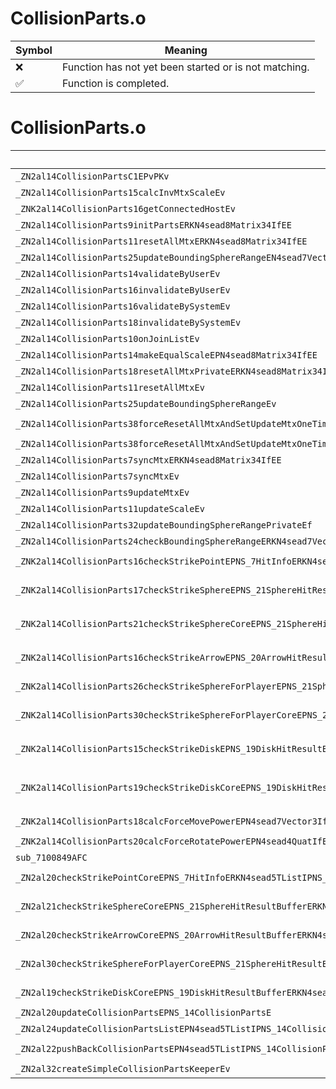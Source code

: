 # CollisionParts.o
| Symbol | Meaning 
| ------------- | ------------- 
| :x: | Function has not yet been started or is not matching. 
| :white_check_mark: | Function is completed. 


# CollisionParts.o
| Symbol (Mangled) | Symbol (Demangled) | Decompiled? |
| ------------- |  ------------- | ------------- |
| `_ZN2al14CollisionPartsC1EPvPKv` | `al::CollisionParts::CollisionParts(void *,void const*)` | :white_check_mark: |
| `_ZN2al14CollisionParts15calcInvMtxScaleEv` | `al::CollisionParts::calcInvMtxScale(void)` | :white_check_mark: |
| `_ZNK2al14CollisionParts16getConnectedHostEv` | `al::CollisionParts::getConnectedHost(void)const` | :white_check_mark: |
| `_ZN2al14CollisionParts9initPartsERKN4sead8Matrix34IfEE` | `al::CollisionParts::initParts(sead::Matrix34<float> const&)` | :white_check_mark: |
| `_ZN2al14CollisionParts11resetAllMtxERKN4sead8Matrix34IfEE` | `al::CollisionParts::resetAllMtx(sead::Matrix34<float> const&)` | :white_check_mark: |
| `_ZN2al14CollisionParts25updateBoundingSphereRangeEN4sead7Vector3IfEE` | `al::CollisionParts::updateBoundingSphereRange(sead::Vector3<float>)` | :white_check_mark: |
| `_ZN2al14CollisionParts14validateByUserEv` | `al::CollisionParts::validateByUser(void)` | :white_check_mark: |
| `_ZN2al14CollisionParts16invalidateByUserEv` | `al::CollisionParts::invalidateByUser(void)` | :white_check_mark: |
| `_ZN2al14CollisionParts16validateBySystemEv` | `al::CollisionParts::validateBySystem(void)` | :white_check_mark: |
| `_ZN2al14CollisionParts18invalidateBySystemEv` | `al::CollisionParts::invalidateBySystem(void)` | :white_check_mark: |
| `_ZN2al14CollisionParts10onJoinListEv` | `al::CollisionParts::onJoinList(void)` | :white_check_mark: |
| `_ZN2al14CollisionParts14makeEqualScaleEPN4sead8Matrix34IfEE` | `al::CollisionParts::makeEqualScale(sead::Matrix34<float> *)` | :white_check_mark: |
| `_ZN2al14CollisionParts18resetAllMtxPrivateERKN4sead8Matrix34IfEE` | `al::CollisionParts::resetAllMtxPrivate(sead::Matrix34<float> const&)` | :white_check_mark: |
| `_ZN2al14CollisionParts11resetAllMtxEv` | `al::CollisionParts::resetAllMtx(void)` | :white_check_mark: |
| `_ZN2al14CollisionParts25updateBoundingSphereRangeEv` | `al::CollisionParts::updateBoundingSphereRange(void)` | :white_check_mark: |
| `_ZN2al14CollisionParts38forceResetAllMtxAndSetUpdateMtxOneTimeERKN4sead8Matrix34IfEE` | `al::CollisionParts::forceResetAllMtxAndSetUpdateMtxOneTime(sead::Matrix34<float> const&)` | :white_check_mark: |
| `_ZN2al14CollisionParts38forceResetAllMtxAndSetUpdateMtxOneTimeEv` | `al::CollisionParts::forceResetAllMtxAndSetUpdateMtxOneTime(void)` | :white_check_mark: |
| `_ZN2al14CollisionParts7syncMtxERKN4sead8Matrix34IfEE` | `al::CollisionParts::syncMtx(sead::Matrix34<float> const&)` | :white_check_mark: |
| `_ZN2al14CollisionParts7syncMtxEv` | `al::CollisionParts::syncMtx(void)` | :white_check_mark: |
| `_ZN2al14CollisionParts9updateMtxEv` | `al::CollisionParts::updateMtx(void)` | :white_check_mark: |
| `_ZN2al14CollisionParts11updateScaleEv` | `al::CollisionParts::updateScale(void)` | :white_check_mark: |
| `_ZN2al14CollisionParts32updateBoundingSphereRangePrivateEf` | `al::CollisionParts::updateBoundingSphereRangePrivate(float)` | :white_check_mark: |
| `_ZN2al14CollisionParts24checkBoundingSphereRangeERKN4sead7Vector3IfEEf` | `al::CollisionParts::checkBoundingSphereRange(sead::Vector3<float> const&,float)` | :white_check_mark: |
| `_ZNK2al14CollisionParts16checkStrikePointEPNS_7HitInfoERKN4sead7Vector3IfEEPKNS_18TriangleFilterBaseE` | `al::CollisionParts::checkStrikePoint(al::HitInfo *,sead::Vector3<float> const&,al::TriangleFilterBase const*)const` | :white_check_mark: |
| `_ZNK2al14CollisionParts17checkStrikeSphereEPNS_21SphereHitResultBufferERKN4sead7Vector3IfEEfbS7_PKNS_18TriangleFilterBaseE` | `al::CollisionParts::checkStrikeSphere(al::SphereHitResultBuffer *,sead::Vector3<float> const&,float,bool,sead::Vector3<float> const&,al::TriangleFilterBase const*)const` | :white_check_mark: |
| `_ZNK2al14CollisionParts21checkStrikeSphereCoreEPNS_21SphereHitResultBufferERKN4sead7Vector3IfEES7_S7_fPKNS_18TriangleFilterBaseE` | `al::CollisionParts::checkStrikeSphereCore(al::SphereHitResultBuffer *,sead::Vector3<float> const&,sead::Vector3<float> const&,sead::Vector3<float> const&,float,al::TriangleFilterBase const*)const` | :white_check_mark: |
| `_ZNK2al14CollisionParts16checkStrikeArrowEPNS_20ArrowHitResultBufferERKN4sead7Vector3IfEES7_PKNS_18TriangleFilterBaseE` | `al::CollisionParts::checkStrikeArrow(al::ArrowHitResultBuffer *,sead::Vector3<float> const&,sead::Vector3<float> const&,al::TriangleFilterBase const*)const` | :white_check_mark: |
| `_ZNK2al14CollisionParts26checkStrikeSphereForPlayerEPNS_21SphereHitResultBufferERKN4sead7Vector3IfEEfPKNS_18TriangleFilterBaseE` | `al::CollisionParts::checkStrikeSphereForPlayer(al::SphereHitResultBuffer *,sead::Vector3<float> const&,float,al::TriangleFilterBase const*)const` | :white_check_mark: |
| `_ZNK2al14CollisionParts30checkStrikeSphereForPlayerCoreEPNS_21SphereHitResultBufferERKN4sead7Vector3IfEES7_S7_S7_fPKNS_18TriangleFilterBaseE` | `al::CollisionParts::checkStrikeSphereForPlayerCore(al::SphereHitResultBuffer *,sead::Vector3<float> const&,sead::Vector3<float> const&,sead::Vector3<float> const&,sead::Vector3<float> const&,float,al::TriangleFilterBase const*)const` | :white_check_mark: |
| `_ZNK2al14CollisionParts15checkStrikeDiskEPNS_19DiskHitResultBufferERKN4sead7Vector3IfEEffS7_PKNS_18TriangleFilterBaseE` | `al::CollisionParts::checkStrikeDisk(al::DiskHitResultBuffer *,sead::Vector3<float> const&,float,float,sead::Vector3<float> const&,al::TriangleFilterBase const*)const` | :white_check_mark: |
| `_ZNK2al14CollisionParts19checkStrikeDiskCoreEPNS_19DiskHitResultBufferERKN4sead7Vector3IfEES7_S7_ffS7_PKNS_18TriangleFilterBaseE` | `al::CollisionParts::checkStrikeDiskCore(al::DiskHitResultBuffer *,sead::Vector3<float> const&,sead::Vector3<float> const&,sead::Vector3<float> const&,float,float,sead::Vector3<float> const&,al::TriangleFilterBase const*)const` | :white_check_mark: |
| `_ZNK2al14CollisionParts18calcForceMovePowerEPN4sead7Vector3IfEERKS3_` | `al::CollisionParts::calcForceMovePower(sead::Vector3<float> *,sead::Vector3<float> const&)const` | :white_check_mark: |
| `_ZNK2al14CollisionParts20calcForceRotatePowerEPN4sead4QuatIfEE` | `al::CollisionParts::calcForceRotatePower(sead::Quat<float> *)const` | :white_check_mark: |
| `sub_7100849AFC` | `` | :white_check_mark: |
| `_ZN2al20checkStrikePointCoreEPNS_7HitInfoERKN4sead5TListIPNS_14CollisionPartsEEERKNS_22CollisionCheckInfoBaseE` | `al::checkStrikePointCore(al::HitInfo *,sead::TList<al::CollisionParts *> const&,al::CollisionCheckInfoBase const&)` | :white_check_mark: |
| `_ZN2al21checkStrikeSphereCoreEPNS_21SphereHitResultBufferERKN4sead5TListIPNS_14CollisionPartsEEERKNS_15SphereCheckInfoEbRKNS2_7Vector3IfEE` | `al::checkStrikeSphereCore(al::SphereHitResultBuffer *,sead::TList<al::CollisionParts *> const&,al::SphereCheckInfo const&,bool,sead::Vector3<float> const&)` | :white_check_mark: |
| `_ZN2al20checkStrikeArrowCoreEPNS_20ArrowHitResultBufferERKN4sead5TListIPNS_14CollisionPartsEEERKNS_14ArrowCheckInfoE` | `al::checkStrikeArrowCore(al::ArrowHitResultBuffer *,sead::TList<al::CollisionParts *> const&,al::ArrowCheckInfo const&)` | :white_check_mark: |
| `_ZN2al30checkStrikeSphereForPlayerCoreEPNS_21SphereHitResultBufferERKN4sead5TListIPNS_14CollisionPartsEEERKNS_15SphereCheckInfoEbRKNS2_7Vector3IfEE` | `al::checkStrikeSphereForPlayerCore(al::SphereHitResultBuffer *,sead::TList<al::CollisionParts *> const&,al::SphereCheckInfo const&,bool,sead::Vector3<float> const&)` | :white_check_mark: |
| `_ZN2al19checkStrikeDiskCoreEPNS_19DiskHitResultBufferERKN4sead5TListIPNS_14CollisionPartsEEERKNS_13DiskCheckInfoE` | `al::checkStrikeDiskCore(al::DiskHitResultBuffer *,sead::TList<al::CollisionParts *> const&,al::DiskCheckInfo const&)` | :white_check_mark: |
| `_ZN2al20updateCollisionPartsEPNS_14CollisionPartsE` | `al::updateCollisionParts(al::CollisionParts *)` | :white_check_mark: |
| `_ZN2al24updateCollisionPartsListEPN4sead5TListIPNS_14CollisionPartsEEE` | `al::updateCollisionPartsList(sead::TList<al::CollisionParts *> *)` | :white_check_mark: |
| `_ZN2al22pushBackCollisionPartsEPN4sead5TListIPNS_14CollisionPartsEEES3_` | `al::pushBackCollisionParts(sead::TList<al::CollisionParts *> *,al::CollisionParts *)` | :white_check_mark: |
| `_ZN2al32createSimpleCollisionPartsKeeperEv` | `al::createSimpleCollisionPartsKeeper(void)` | :white_check_mark: |
